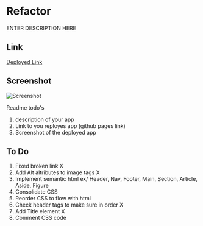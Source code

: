 # Refactor

ENTER DESCRIPTION HERE

## Link

[Deployed Link](github.com/username/appname)

## Screenshot

![Screenshot](./assets/images/search-engine-optimization.jpg)


Readme todo's
1. description of your app
2. Link to you reployes app (github pages link)
3. Screenshot of the deployed app


## To Do

1. Fixed broken link X
2. Add Alt altributes to image tags X
3. Implement semantic html
    ex/ Header, Nav, Footer, Main, Section, Article, Aside, Figure
4. Consolidate CSS
5. Reorder CSS to flow with html
6. Check header tags to make sure in order X
7. Add Title element X
8. Comment CSS code